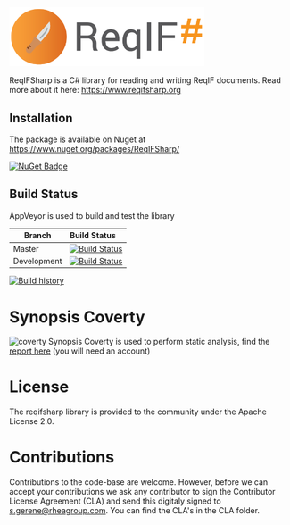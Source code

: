 <img src="https://raw.githubusercontent.com/RHEAGROUP/reqifsharp/master/reqifsharp-logo.png" width="350">

ReqIFSharp is a C# library for reading and writing ReqIF documents. Read more about it here: https://www.reqifsharp.org

## Installation

The package is available on Nuget at https://www.nuget.org/packages/ReqIFSharp/

[![NuGet Badge](https://buildstats.info/nuget/ReqIFSharp)](https://buildstats.info/nuget/ReqIFSharp)

## Build Status

AppVeyor is used to build and test the library

Branch | Build Status
------- | :------------
Master |  [![Build Status](https://ci.appveyor.com/api/projects/status/eisp790sqa4lsgmb/branch/master?svg=true)](https://ci.appveyor.com/api/projects/status/eisp790sqa4lsgmb)
Development |  [![Build Status](https://ci.appveyor.com/api/projects/status/eisp790sqa4lsgmb/branch/development?svg=true)](https://ci.appveyor.com/api/projects/status/eisp790sqa4lsgmb)

[![Build history](https://buildstats.info/appveyor/chart/samatrhea/reqifsharp)](https://ci.appveyor.com/project/samatrhea/reqifsharp/history)

# Synopsis Coverty

![coverty](https://img.shields.io/coverity/scan/12245?style=plastic) Synopsis Coverty is used to perform static analysis, find the [report here](https://scan.coverity.com/projects/rheagroup-reqifsharp?tab=overview) (you will need an account) 

# License

The reqifsharp library is provided to the community under the Apache License 2.0.

# Contributions

Contributions to the code-base are welcome. However, before we can accept your contributions we ask any contributor to sign the Contributor License Agreement (CLA) and send this digitaly signed to s.gerene@rheagroup.com. You can find the CLA's in the CLA folder.